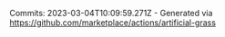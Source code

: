Commits: 2023-03-04T10:09:59.271Z - Generated via https://github.com/marketplace/actions/artificial-grass
<br>
